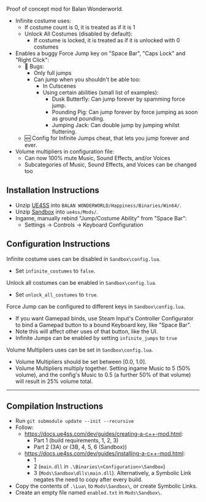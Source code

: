 Proof of concept mod for Balan Wonderworld.
- Infinite costume uses:
  - If costume count is 0, it is treated as if it is 1
  - Unlock All Costumes (disabled by default):
    - If costume is locked, it is treated as if it is unlocked with 0 costumes
- Enables a buggy Force Jump key on "Space Bar", "Caps Lock" and "Right Click":
  - 🐞 Bugs:
    - Only full jumps
    - Can jump when you shouldn't be able too:
      - In Cutscenes
      - Using certain abilities (small list of examples):
        - Dusk Butterfly: Can jump forever by spamming force jump.
        - Pounding Pig: Can jump forever by force jumping as soon as ground pounding.
        - Jumping Jack: Can double jump by jumping whilst fluttering.
  - 🆕 Config for Infinite Jumps cheat, that lets you jump forever and ever.
- Volume multipliers in configuration file:
  - Can now 100% mute Music, Sound Effects, and/or Voices
  - Subcategories of Music, Sound Effects, and Voices can be changed too

Installation Instructions
---
- Unzip [UE4SS](https://github.com/UE4SS-RE/RE-UE4SS/releases/download/experimental-latest/UE4SS_v3.0.1-394-g437a8ff.zip) into `BALAN WONDERWORLD/Happiness/Binaries/Win64/`.
- Unzip [Sandbox](https://github.com/Colon-D/bww-sandbox/releases/latest/download/Sandbox.zip) into `ue4ss/Mods/`.
- Ingame, manually rebind "Jump/Costume Ability" from "Space Bar":
  - Settings -> Controls -> Keyboard Configuration

Configuration Instructions
---
Infinite costume uses can be disabled in `Sandbox\config.lua`.
- Set `infinite_costumes` to `false`.

Unlock all costumes can be enabled in `Sandbox\config.lua`.
- Set `unlock_all_costumes` to `true`.

Force Jump can be configured to different keys in `Sandbox\config.lua`.
- If you want Gamepad binds, use Steam Input's Controller Configurator to bind a Gamepad button to a bound Keyboard key, like "Space Bar".
- Note this will affect other uses of that button, like the UI.
- Infinite Jumps can be enabled by setting `infinite_jumps` to `true`

Volume Multipliers uses can be set in `Sandbox\config.lua`.
- Volume Multipliers should be set between [0.0, 1.0].
- Volume Multipliers multiply together. Setting ingame Music to 5 (50% volume), and the config's Music to 0.5 (a further 50% of that volume) will result in 25% volume total.

---

Compilation Instructions
---
- Run `git submodule update --init --recursive`
- Follow:
  - https://docs.ue4ss.com/dev/guides/creating-a-c++-mod.html:
    - Part 1 (build requirements, 1, 2, 3)
    - Part 2 (3A) or (3B, 4, 5, 6 (Sandbox))
  - https://docs.ue4ss.com/dev/guides/installing-a-c++-mod.html:
    - 1
    - 2 (`main.dll` in `.\Binaries\<Configuration>\Sandbox`)
    - 3 (`Mods\Sandbox\dlls\main.dll`). Alternatively, a Symbolic Link negates the need to copy after every build.
- Copy the contents of `.\Lua\` to `Mods\Sandbox\`, or create Symbolic Links.
- Create an empty file named `enabled.txt` in `Mods\Sandbox\`.
